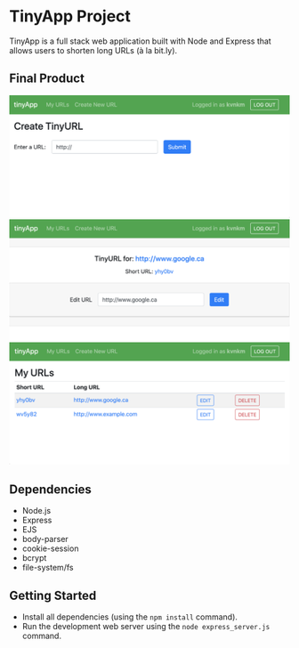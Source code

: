 # TinyApp Project

TinyApp is a full stack web application built with Node and Express that allows users to shorten long URLs (à la bit.ly).

## Final Product

!["Create your own short URLS!"](./docs/tinyApp-Create.png)\
!["See and edit your short URLS!"](./docs/tinyApp-shortURLS.png)\
!["View all your short URLS for easy access!"](./docs/tinyApp-myURLS.png)

## Dependencies

- Node.js
- Express
- EJS
- body-parser
- cookie-session
- bcrypt
- file-system/fs

## Getting Started

- Install all dependencies (using the `npm install` command).
- Run the development web server using the `node express_server.js` command.
